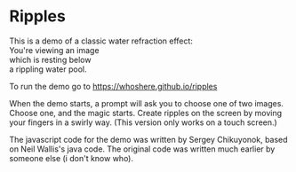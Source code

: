 Ripples
=======

This is a demo of a classic water refraction effect:     
You're viewing an image    
which is resting below  
a rippling water pool.

To run the demo go to <https://whoshere.github.io/ripples>

When the demo starts, a prompt will ask you to choose one of two 
images.  Choose one, and the magic starts. 
Create ripples on the screen by moving your fingers in a swirly way. 
(This version only works on a touch screen.)

The javascript code for the demo was written by Sergey Chikuyonok, based on Neil Wallis's java code. 
The original code was written much earlier by someone else (i don't know who). 
